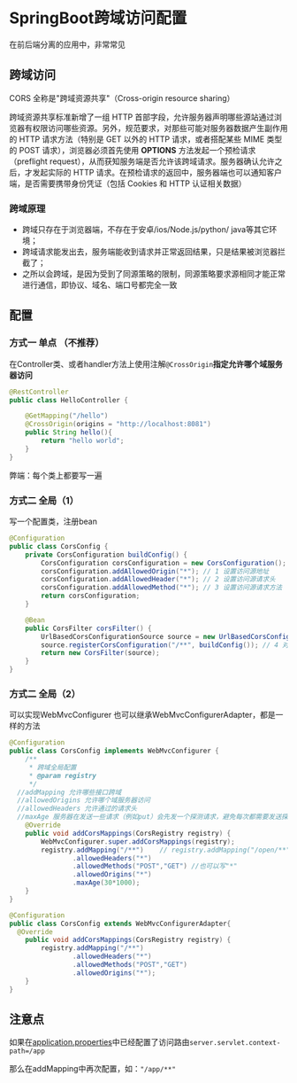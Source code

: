 # SpringBoot跨域访问配置

在前后端分离的应用中，非常常见



## 跨域访问

CORS 全称是"跨域资源共享"（Cross-origin resource sharing）

跨域资源共享标准新增了一组 HTTP 首部字段，允许服务器声明哪些源站通过浏览器有权限访问哪些资源。另外，规范要求，对那些可能对服务器数据产生副作用的 HTTP 请求方法（特别是 GET 以外的 HTTP 请求，或者搭配某些 MIME 类型的 POST 请求），浏览器必须首先使用 **OPTIONS** 方法发起一个预检请求（preflight request），从而获知服务端是否允许该跨域请求。服务器确认允许之后，才发起实际的 HTTP 请求。在预检请求的返回中，服务器端也可以通知客户端，是否需要携带身份凭证（包括 Cookies 和 HTTP 认证相关数据）

### 跨域原理

- 跨域只存在于浏览器端，不存在于安卓/ios/Node.js/python/ java等其它环境；
- 跨域请求能发出去，服务端能收到请求并正常返回结果，只是结果被浏览器拦截了；
- 之所以会跨域，是因为受到了同源策略的限制，同源策略要求源相同才能正常进行通信，即协议、域名、端口号都完全一致



## 配置

### 方式一 单点 （不推荐）

在Controller类、或者handler方法上使用注解`@CrossOrigin`**指定允许哪个域服务器访问**

```java
@RestController
public class HelloController {

    @GetMapping("/hello")
    @CrossOrigin(origins = "http://localhost:8081")
    public String hello(){
        return "hello world";
    }
}
```

弊端：每个类上都要写一遍



### 方式二 全局（1）

写一个配置类，注册bean

```java
@Configuration
public class CorsConfig {
    private CorsConfiguration buildConfig() {
        CorsConfiguration corsConfiguration = new CorsConfiguration();
        corsConfiguration.addAllowedOrigin("*"); // 1 设置访问源地址
        corsConfiguration.addAllowedHeader("*"); // 2 设置访问源请求头
        corsConfiguration.addAllowedMethod("*"); // 3 设置访问源请求方法
        return corsConfiguration;
    }

    @Bean
    public CorsFilter corsFilter() {
        UrlBasedCorsConfigurationSource source = new UrlBasedCorsConfigurationSource();
        source.registerCorsConfiguration("/**", buildConfig()); // 4 对接口配置跨域设置
        return new CorsFilter(source);
    }
}

```



### 方式二 全局（2）

可以实现WebMvcConfigurer 也可以继承WebMvcConfigurerAdapter，都是一样的方法

```java
@Configuration
public class CorsConfig implements WebMvcConfigurer {
    /**
     * 跨域全局配置
     * @param registry
     */
  //addMapping 允许哪些接口跨域
  //allowedOrigins 允许哪个域服务器访问
  //allowedHeaders 允许通过的请求头
  //maxAge 服务器在发送一些请求（例如put）会先发一个探测请求，避免每次都需要发送探测请求 可以设置有效期
    @Override
    public void addCorsMappings(CorsRegistry registry) {
        WebMvcConfigurer.super.addCorsMappings(registry);
        registry.addMapping("/**")    // registry.addMapping("/open/**")  可以只暴露部分接口
                .allowedHeaders("*")
                .allowedMethods("POST","GET") //也可以写"*"
                .allowedOrigins("*")
                .maxAge(30*1000);
    }
}

```

```java
@Configuration
public class CorsConfig extends WebMvcConfigurerAdapter{
  @Override
    public void addCorsMappings(CorsRegistry registry) {
        registry.addMapping("/**")
                .allowedHeaders("*")
                .allowedMethods("POST","GET")
                .allowedOrigins("*");
    }
}
```



## 注意点

如果在[application.properties](https://github.com/guangxush/SpringBoot_CORS/blob/master/cors/src/main/resources/application.properties)中已经配置了访问路由`server.servlet.context-path=/app`

那么在addMapping中再次配置，如：`"/app/**"` 

